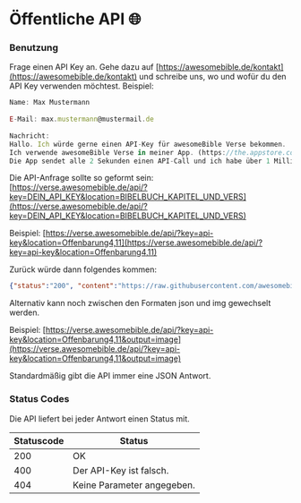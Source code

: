 # Öffentliche API 🌐

### Benutzung

Frage einen API Key an. Gehe dazu auf [https://awesomebible.de/kontakt](https://awesomebible.de/kontakt) und schreibe uns, wo und wofür du den API Key verwenden möchtest. Beispiel:

```jsx
Name: Max Mustermann
 
E-Mail: max.mustermann@mustermail.de
 
Nachricht: 
Hallo. Ich würde gerne einen API-Key für awesomeBible Verse bekommen.
Ich verwende awesomeBible Verse in meiner App. (https://the.appstore.com/app/maxes-coole-app).
Die App sendet alle 2 Sekunden einen API-Call und ich habe über 1 Million Nutzer.
```

Die API-Anfrage sollte so geformt sein: [https://verse.awesomebible.de/api/?key=DEIN_API_KEY&location=BIBELBUCH_KAPITEL_UND_VERS](https://verse.awesomebible.de/api/?key=DEIN_API_KEY&location=BIBELBUCH_KAPITEL_UND_VERS)

Beispiel: [https://verse.awesomebible.de/api/?key=api-key&location=Offenbarung4,11](https://verse.awesomebible.de/api/?key=api-key&location=Offenbarung4,11)

Zurück würde dann folgendes kommen:

```json
{"status":"200", "content":"https://raw.githubusercontent.com/awesomebible/verse/73636ef8254f94bd632eee22509686744e574dee/img/1.jpg"}
```

Alternativ kann noch zwischen den Formaten json und img gewechselt werden.

Beispiel: [https://verse.awesomebible.de/api/?key=api-key&location=Offenbarung4,11&output=image](https://verse.awesomebible.de/api/?key=api-key&location=Offenbarung4,11&output=image)

Standardmäßig gibt die API immer eine JSON Antwort.

### Status Codes

Die API liefert bei jeder Antwort einen Status mit.

| Statuscode | Status                  |
|------------|-------------------------|
| 200        | OK                      |
| 400        | Der API-Key ist falsch. |
| 404        | Keine Parameter angegeben. |
